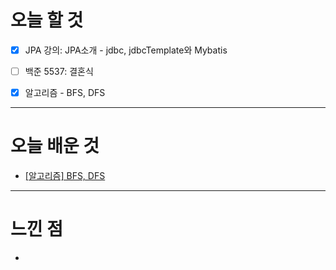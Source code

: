 # 오늘 할 것

- [x] JPA 강의: JPA소개 - jdbc, jdbcTemplate와 Mybatis
- [ ] 백준 5537: 결혼식
- [x] 알고리즘 - BFS, DFS


---

# 오늘 배운 것

- [[알고리즘] BFS, DFS](https://github.com/suran-kim/cnu_backend_TIL/blob/eac3544a7cde21395b44e398cfe84493b5f5a131/Study/%EC%95%8C%EA%B3%A0%EB%A6%AC%EC%A6%98/%5B%EC%95%8C%EA%B3%A0%EB%A6%AC%EC%A6%98%5D%20BFS,%20DFS.md)

---

# 느낀 점
- 